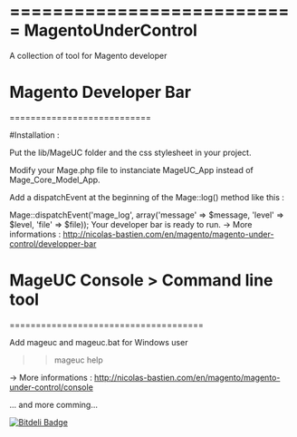 ===========================
    MagentoUnderControl
===========================

A collection of tool for Magento developer


# Magento Developer Bar
===========================

#Installation :

Put the lib/MageUC folder and the css stylesheet in your project.

Modify your Mage.php file to instanciate MageUC_App instead of Mage_Core_Model_App.

Add a dispatchEvent at the beginning of the Mage::log() method like this :

Mage::dispatchEvent('mage_log', array('message' => $message, 'level' => $level, 'file' => $file));
Your developer bar is ready to run.
-> More informations : http://nicolas-bastien.com/en/magento/magento-under-control/developper-bar


# MageUC Console > Command line tool
=====================================

Add mageuc and mageuc.bat for Windows user

>> mageuc help

-> More informations : http://nicolas-bastien.com/en/magento/magento-under-control/console



... and more comming...


[![Bitdeli Badge](https://d2weczhvl823v0.cloudfront.net/nicolas-bastien/magentoundercontrol/trend.png)](https://bitdeli.com/free "Bitdeli Badge")

